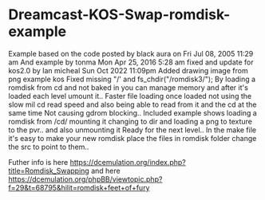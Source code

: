 # Dreamcast-KOS-Swap-romdisk-example
Example based on the code posted  by black aura on  Fri Jul 08, 2005 11:29 am And example by tonma  Mon Apr 25, 2016 5:28 am fixed and update for kos2.0 by Ian micheal Sun Oct 2022 11:09pm Added drawing image from png example kos Fixed missing "/' and fs_chdir("/romdisk3/");
By loading a romdisk from cd and not baked in you can manage memory and after  it's loaded each level umount it..
Faster file loading once loaded not using the slow mil cd read speed and also being able to read from it and the cd at the same time
Not causing gdrom blocking..
Included example shows loading a romdisk from /cd/ mounting it changing to dir and loading a png to texture to the pvr.. and also unmounting it
Ready for the next level.. 
In the make file it's easy to make your new romdisk place the files in romdisk folder change the src to point to them..


Futher info is here https://dcemulation.org/index.php?title=Romdisk_Swapping
and here https://dcemulation.org/phpBB/viewtopic.php?f=29&t=68795&hilit=romdisk+feet+of+fury

